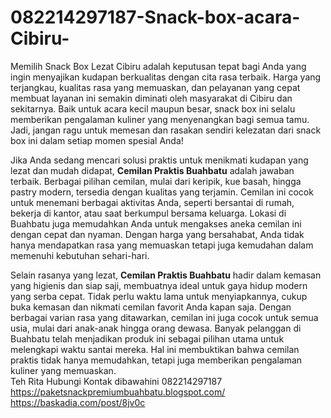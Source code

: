 # 082214297187-Snack-box-acara-Cibiru-
Memilih Snack Box Lezat Cibiru adalah keputusan tepat bagi Anda yang ingin menyajikan kudapan berkualitas dengan cita rasa terbaik. Harga yang terjangkau, kualitas rasa yang memuaskan, dan pelayanan yang cepat membuat layanan ini semakin diminati oleh masyarakat di Cibiru dan sekitarnya. Baik untuk acara kecil maupun besar, snack box ini selalu memberikan pengalaman kuliner yang menyenangkan bagi semua tamu. Jadi, jangan ragu untuk memesan dan rasakan sendiri kelezatan dari snack box ini dalam setiap momen spesial Anda!   

Jika Anda sedang mencari solusi praktis untuk menikmati kudapan yang lezat dan mudah didapat, **Cemilan Praktis Buahbatu** adalah jawaban terbaik. Berbagai pilihan cemilan, mulai dari keripik, kue basah, hingga pastry modern, tersedia dengan kualitas yang terjamin. Cemilan ini cocok untuk menemani berbagai aktivitas Anda, seperti bersantai di rumah, bekerja di kantor, atau saat berkumpul bersama keluarga. Lokasi di Buahbatu juga memudahkan Anda untuk mengakses aneka cemilan ini dengan cepat dan nyaman. Dengan harga yang bersahabat, Anda tidak hanya mendapatkan rasa yang memuaskan tetapi juga kemudahan dalam memenuhi kebutuhan sehari-hari.  

Selain rasanya yang lezat, **Cemilan Praktis Buahbatu** hadir dalam kemasan yang higienis dan siap saji, membuatnya ideal untuk gaya hidup modern yang serba cepat. Tidak perlu waktu lama untuk menyiapkannya, cukup buka kemasan dan nikmati cemilan favorit Anda kapan saja. Dengan berbagai varian rasa yang ditawarkan, cemilan ini juga cocok untuk semua usia, mulai dari anak-anak hingga orang dewasa. Banyak pelanggan di Buahbatu telah menjadikan produk ini sebagai pilihan utama untuk melengkapi waktu santai mereka. Hal ini membuktikan bahwa cemilan praktis tidak hanya memudahkan, tetapi juga memberikan pengalaman kuliner yang memuaskan.  
Teh Rita
Hubungi Kontak dibawahini
082214297187
https://paketsnackpremiumbuahbatu.blogspot.com/
https://baskadia.com/post/8jv0c

